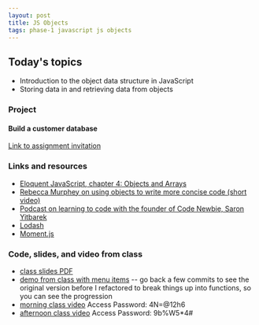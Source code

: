 ```yaml
---
layout: post
title: JS Objects
tags: phase-1 javascript js objects
---
```


## Today's topics

- Introduction to the object data structure in JavaScript
- Storing data in and retrieving data from objects

### Project

#### Build a customer database

[Link to assignment invitation](https://classroom.github.com/a/WvEECuPV)

### Links and resources

- [Eloquent JavaScript, chapter 4: Objects and Arrays](https://eloquentjavascript.net/04_data.html)
- [Rebecca Murphey on using objects to write more concise code (short video)](https://youtu.be/hVQdlYgJqcY)
- [Podcast on learning to code with the founder of Code Newbie, Saron Yitbarek](https://devchat.tv/ruby-rogues/159-rr-hacking-education-with-saron-yitbarek/)
- [Lodash](https://lodash.com/)
- [Moment.js](https://momentjs.com/)

### Code, slides, and video from class

- [class slides PDF](/slide-decks/js-objects.pdf)
- [demo from class with menu items](https://github.com/momentum-team-2/examples/tree/master/using-object-data) -- go back a few commits to see the original version before I refactored to break things up into functions, so you can see the progression
- [morning class video](https://us02web.zoom.us/rec/share/6OJWdrzSxDpLRYHr113VSpYAR7_aT6a8hyVL-vdZy0g2dUFhm1GEUgVBPS8_4GCO) Access Password: 4N=@12h6
- [afternoon class video](https://us02web.zoom.us/rec/share/5N5ODonA6kJOTonqyB7QcZU8QpThT6a80CEc8qEEzh3thrJrBy2Y1vOUIvyD9sPX) Access Password: 9b%W5*4#
